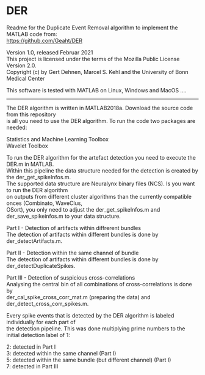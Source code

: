 # DER 
Readme for the Duplicate Event Removal algorithm to implement the MATLAB code from:  
https://github.com/Geaht/DER

Version 1.0, released Februar 2021  
This project is licensed under the terms of the Mozilla Public License Version 2.0.  
Copyright (c) by Gert Dehnen, Marcel S. Kehl and the University of Bonn Medical Center  

This software is tested with MATLAB on Linux, Windows and MacOS ....  

------------------------------------------------------------------------------------------
The DER algorithm is written in MATLAB2018a. Download the source code from this repository  
is all you need to use the DER algorithm. To run the code two packages are needed:  

Statistics and Machine Learning Toolbox  
Wavelet Toolbox  


To run the DER algorithm for the artefact detection you need to execute the DER.m in MATLAB.  
Within this pipeline the data structure needed for the detection is created by the der_get_spikeInfos.m.  
The supported data structure are Neuralynx binary files (NCS). Is you want to run the DER algorithm  
on outputs from different cluster algorithms than the currently compatible onces (Combinato, WaveClus,  
OSort), you only need to adjust the der_get_spikeInfos.m and der_save_spikeinfos.m to your data structure.  

Part I - Detection of artifacts within diffrerent bundles  
The detection of artifacts within different bundles is done by der_detectArtifacts.m.  

Part II - Detection within the same channel of bundle  
The detection of artifacts within different bundles is done by der_detectDuplicateSpikes.  

Part III - Detection of suspicious cross-correlations  
Analysing the central bin of all combinations of cross-correlations is done by  
der_cal_spike_cross_corr_mat.m (preparing the data) and der_detect_cross_corr_spikes.m.  

Every spike events that is detected by the DER algorithm is labeled individually for each part of  
the detection pipeline. This was done multiplying prime numbers to the initial detection label of 1:  

2: detected in Part I  
3: detected within the same channel (Part I)  
5: detected within the same bundle (but different channel) (Part I)  
7: detected in Part III  



